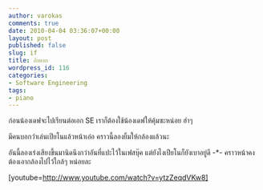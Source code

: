 ```yaml
---
author: varokas
comments: true
date: 2010-04-04 03:36:07+00:00
layout: post
published: false
slug: if
title: ถ้าหาก
wordpress_id: 116
categories:
- Software Engineering
tags:
- piano
---
```


ก่อนน้องเดฟจะไปเรียนต่อเอก SE เราก็ต้องใช้น้องเดฟให้คุ้มซะหน่อย ฮ่าๆ

มีคนบอกว่่าเล่นเปียโนแล้วหน้าเอ๋อ คราวนี้ลองยิ้มให้กล้องแล้วนะ

อันนี้ลองเร่งเสียงขึ้นมานิดนึงกว่าอันที่แปะไว้ในเฟสบุ๊ค แต่ยังไงเปียโนก็ยังเบาอยู่ดี -*- คราวหน้าคงต้องเอากล้องไปไว้ใกล้ๆ หน่อยละ

[youtube=http://www.youtube.com/watch?v=ytzZeqdVKw8]
